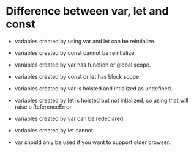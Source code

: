 # Difference between var, let and const

* variables created by using var and let can be reintialize.
* variables created by const cannot be reintialize.

* varaibles created by var has function or global scope.
* variables created by const or let has block scope.

* variables created by var is hoisted and intialized as undefined.
* variables created by let is hoisted but not intialized, so using that will raise a  ReferenceError.

* variables created by var can be redeclared.
* variables created by let cannot.

* var should only be used if you want to support older browser.